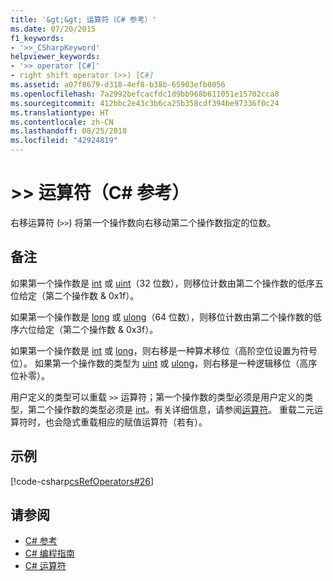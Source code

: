 ```yaml
---
title: '&gt;&gt; 运算符（C# 参考）'
ms.date: 07/20/2015
f1_keywords:
- '>>_CSharpKeyword'
helpviewer_keywords:
- '>> operator [C#]'
- right shift operator (>>) [C#]
ms.assetid: a07f8679-d318-4ef8-b38b-65903efb8056
ms.openlocfilehash: 7a2992befcacfdc1d9bb968b611051e15702cca8
ms.sourcegitcommit: 412bbc2e43c3b6ca25b358cdf394be97336f0c24
ms.translationtype: HT
ms.contentlocale: zh-CN
ms.lasthandoff: 08/25/2018
ms.locfileid: "42924819"
---
```

# <a name="gtgt-operator-c-reference"></a>&gt;&gt; 运算符（C# 参考）
右移运算符 (`>>`) 将第一个操作数向右移动第二个操作数指定的位数。  
  
## <a name="remarks"></a>备注  
 如果第一个操作数是 [int](../../../csharp/language-reference/keywords/int.md) 或 [uint](../../../csharp/language-reference/keywords/uint.md)（32 位数），则移位计数由第二个操作数的低序五位给定（第二个操作数 & 0x1f）。  
  
 如果第一个操作数是 [long](../../../csharp/language-reference/keywords/long.md) 或 [ulong](../../../csharp/language-reference/keywords/ulong.md)（64 位数），则移位计数由第二个操作数的低序六位给定（第二个操作数 & 0x3f）。  
  
 如果第一个操作数是 [int](../../../csharp/language-reference/keywords/int.md) 或 [long](../../../csharp/language-reference/keywords/long.md)，则右移是一种算术移位（高阶空位设置为符号位）。 如果第一个操作数的类型为 [uint](../../../csharp/language-reference/keywords/uint.md) 或 [ulong](../../../csharp/language-reference/keywords/ulong.md)，则右移是一种逻辑移位（高序位补零）。  
  
 用户定义的类型可以重载 `>>` 运算符；第一个操作数的类型必须是用户定义的类型，第二个操作数的类型必须是 [int](../../../csharp/language-reference/keywords/int.md)。有关详细信息，请参阅[运算符](../../../csharp/language-reference/keywords/operator.md)。 重载二元运算符时，也会隐式重载相应的赋值运算符（若有）。  
  
## <a name="example"></a>示例  
 [!code-csharp[csRefOperators#26](../../../csharp/language-reference/operators/codesnippet/CSharp/right-shift-operator_1.cs)]  
  
## <a name="see-also"></a>请参阅

- [C# 参考](../../../csharp/language-reference/index.md)  
- [C# 编程指南](../../../csharp/programming-guide/index.md)  
- [C# 运算符](../../../csharp/language-reference/operators/index.md)
